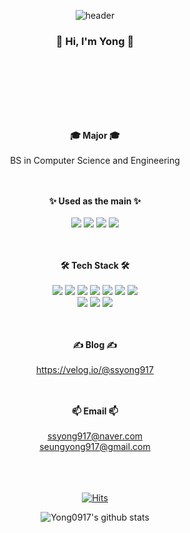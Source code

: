 

<!--
**Yong0917/Yong0917** is a ✨ _special_ ✨ repository because its `README.md` (this file) appears on your GitHub profile.

Here are some ideas to get you started:

- 🔭 I’m currently working on ...
- 🌱 I’m currently learning ...
- 👯 I’m looking to collaborate on ...
- 🤔 I’m looking for help with ...
- 💬 Ask me about ...
- 📫 How to reach me: ...
- 😄 Pronouns: ...
- ⚡ Fun fact: ...

### Hi there 👋
-->


<div align="center">

![header](https://capsule-render.vercel.app/api?type=waving&color=auto&height=300&section=header&text=Yong's%20GitHub&fontAlignY=43&fontSize=85&desc=Hi%20there👋&descAlign=75&descAlignY=56&animation=twinkling)

### 👋 Hi, I'm Yong 👋 
<br><br>
---
<br><br>
<strong>🎓 Major 🎓</strong>
<br><br>
BS in Computer Science and Engineering
            
<br><br>
<strong>✨ Used as the main ✨</strong>
<br><br>
<img src="https://img.shields.io/badge/Java-FFFFFF?style=flat&logo=Java&logoColor=black">
<img src="https://img.shields.io/badge/Spring-6DB33F?style=flat-square&logo=Spring&logoColor=white"/>
<img src="https://img.shields.io/badge/Vue.js-32CD32?style=flat&logo=Vue.js&logoColor=white">
<img src="https://img.shields.io/badge/MySQL-4479A1?style=flat-square&logo=MySQL&logoColor=white"/>
            
<br><br>
<strong>🛠️ Tech Stack 🛠️</strong>
<br><br>
<img src="https://img.shields.io/badge/Java-FFFFFF?style=flat&logo=Java&logoColor=black">
<img src="https://img.shields.io/badge/JavaScript-778899?style=flat&logo=JavaScript&logoColor=white">
<img src="https://img.shields.io/badge/Vue.js-32CD32?style=flat&logo=Vue.js&logoColor=white">
<img src="https://img.shields.io/badge/Git-F05032?style=flat&logo=git&logoColor=white">
<img src="https://img.shields.io/badge/GitHub-181717?style=flat&logo=github&logoColor=white">
<img src="https://img.shields.io/badge/HTML5-E34F26?style=flat-square&logo=HTML5&logoColor=white"/>
<img src="https://img.shields.io/badge/CSS3-1572B6?style=flat-square&logo=CSS3&logoColor=white"/><br/>
<img src="https://img.shields.io/badge/Spring-6DB33F?style=flat-square&logo=Spring&logoColor=white"/>
<img src="https://img.shields.io/badge/MySQL-4479A1?style=flat-square&logo=MySQL&logoColor=white"/>
<img src="https://img.shields.io/badge/Oracle_DB-F80000?style=flat-square&logo=Oracle&logoColor=white"/>


<br><br>
<strong>✍️ Blog ✍️ </strong>
<br><br>
https://velog.io/@ssyong917
            

<br><br>
<strong>📫 Email 📫</strong>
<br><br>
ssyong917@naver.com<br>
seungyong917@gmail.com

<br><br><br>
[![Hits](https://hits.seeyoufarm.com/api/count/incr/badge.svg?url=https%3A%2F%2Fgithub.com%2FYong0917&count_bg=%23E9B0E8&title_bg=%23727171&icon=smugmug.svg&icon_color=%23E7E7E7&title=today%27s&edge_flat=false)](https://hits.seeyoufarm.com)

<!-- [![Top Langs](https://github-readme-stats.vercel.app/api/top-langs/?username=Yujin0827&layout=compact)](https://github.com/Yujin0827/github-readme-stats) -->

![Yong0917's github stats](https://github-readme-stats.vercel.app/api?username=Yong0917&show_icons=true)

</div>
